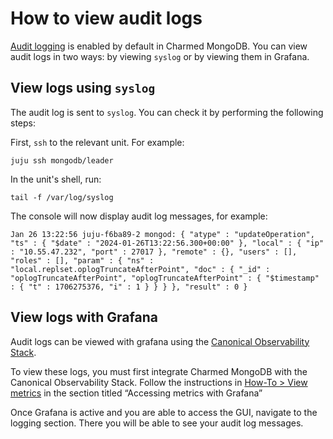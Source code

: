 # How to view audit logs

[Audit logging](https://www.mongodb.com/docs/manual/core/auditing/) is enabled by default in Charmed MongoDB. You can view audit logs in two ways: by viewing `syslog` or by viewing them in Grafana.

## View logs using `syslog`
The audit log is sent to `syslog`. You can check it by performing the following steps:

First, `ssh` to the relevant unit. For example:
```shell
juju ssh mongodb/leader
``` 
In the unit's shell, run:
```shell
tail -f /var/log/syslog 
``` 
The console will now display audit log messages, for example:
```shell
Jan 26 13:22:56 juju-f6ba89-2 mongod: { "atype" : "updateOperation", "ts" : { "$date" : "2024-01-26T13:22:56.300+00:00" }, "local" : { "ip" : "10.55.47.232", "port" : 27017 }, "remote" : {}, "users" : [], "roles" : [], "param" : { "ns" : "local.replset.oplogTruncateAfterPoint", "doc" : { "_id" : "oplogTruncateAfterPoint", "oplogTruncateAfterPoint" : { "$timestamp" : { "t" : 1706275376, "i" : 1 } } } }, "result" : 0 }
```


## View logs with Grafana
Audit logs can be viewed with grafana using the [Canonical Observability Stack](https://charmhub.io/topics/canonical-observability-stack). 

To view these logs, you must first integrate Charmed MongoDB with the Canonical Observability Stack. Follow the instructions in [How-To > View metrics](https://charmhub.io/mongodb/docs/h-view-metrics) in the section titled “Accessing metrics with Grafana”

Once Grafana is active and you are able to access the GUI, navigate to the logging section. There you will be able to see your audit log messages.
